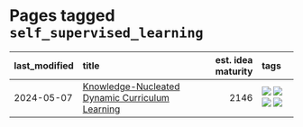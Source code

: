 # Pages tagged `self_supervised_learning`

|last_modified|title|est. idea maturity|tags
|:---|:---|---:|:---|
|2024-05-07|[Knowledge-Nucleated Dynamic Curriculum Learning](../kg_nucleated_curriculum.md)|2146|[![](https://img.shields.io/badge/tag-curriculum_learning-d3fceb)](../tags/curriculum_learning.md) [![](https://img.shields.io/badge/tag-experimental-fe4dc)](../tags/experimental.md) [![](https://img.shields.io/badge/tag-self_supervised_learning-e13c2b)](../tags/self_supervised_learning.md) [![](https://img.shields.io/badge/tag-ssl-297b32)](../tags/ssl.md)|